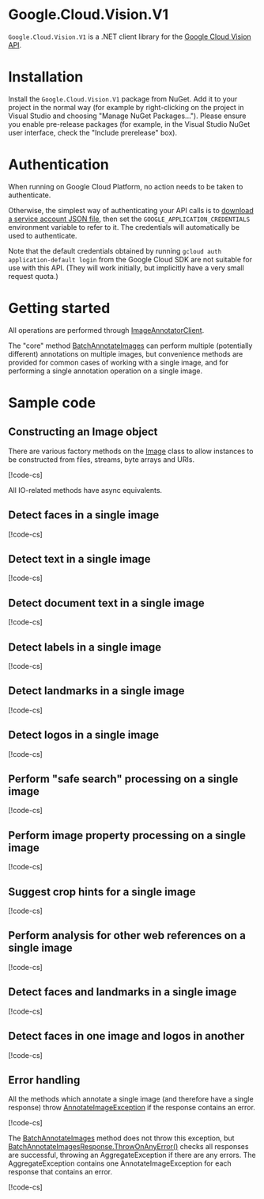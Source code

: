 # Google.Cloud.Vision.V1

`Google.Cloud.Vision.V1` is a .NET client library for the [Google
Cloud Vision API](https://cloud.google.com/vision).

# Installation

Install the `Google.Cloud.Vision.V1` package from NuGet. Add it to
your project in the normal way (for example by right-clicking on the
project in Visual Studio and choosing "Manage NuGet Packages...").
Please ensure you enable pre-release packages (for example, in the
Visual Studio NuGet user interface, check the "Include prerelease"
box).

# Authentication

When running on Google Cloud Platform, no action needs to be taken to authenticate.

Otherwise, the simplest way of authenticating your API calls is to
[download a service account JSON file](https://developers.google.com/identity/protocols/OAuth2ServiceAccount),
then set the `GOOGLE_APPLICATION_CREDENTIALS` environment variable to refer to it. The
credentials will automatically be used to authenticate.

Note that the default credentials obtained by running `gcloud auth application-default login` from the Google Cloud SDK
are not suitable for use with this API. (They will work initially, but implicitly have a very
small request quota.)

# Getting started

All operations are performed through
[ImageAnnotatorClient](obj/api/Google.Cloud.Vision.V1.ImageAnnotatorClient.yml).

The "core" method [BatchAnnotateImages](obj/api/Google.Cloud.Vision.V1.ImageAnnotatorClient.yml#Google_Cloud_Vision_V1_ImageAnnotatorClient_BatchAnnotateImages_System_Collections_Generic_IEnumerable_Google_Cloud_Vision_V1_AnnotateImageRequest__Google_Api_Gax_CallSettings_)
can perform multiple (potentially different) annotations on multiple
images, but convenience methods are provided for common cases of
working with a single image, and for performing a single annotation
operation on a single image.

# Sample code

## Constructing an Image object

There are various factory methods on the
[Image](obj/api/Google.Cloud.Vision.V1.Image.yml) class to allow
instances to be constructed from files, streams, byte arrays and URIs.

[!code-cs[](obj/snippets/Google.Cloud.Vision.V1.Image.txt#FactoryMethods)]

All IO-related methods have async equivalents.

## Detect faces in a single image

[!code-cs[](obj/snippets/Google.Cloud.Vision.V1.ImageAnnotatorClient.txt#DetectFaces)]

## Detect text in a single image

[!code-cs[](obj/snippets/Google.Cloud.Vision.V1.ImageAnnotatorClient.txt#DetectText)]

## Detect document text in a single image

[!code-cs[](obj/snippets/Google.Cloud.Vision.V1.ImageAnnotatorClient.txt#DetectDocumentText)]

## Detect labels in a single image

[!code-cs[](obj/snippets/Google.Cloud.Vision.V1.ImageAnnotatorClient.txt#DetectLabels)]

## Detect landmarks in a single image

[!code-cs[](obj/snippets/Google.Cloud.Vision.V1.ImageAnnotatorClient.txt#DetectLandmarks)]

## Detect logos in a single image

[!code-cs[](obj/snippets/Google.Cloud.Vision.V1.ImageAnnotatorClient.txt#DetectLogos)]

## Perform "safe search" processing on a single image

[!code-cs[](obj/snippets/Google.Cloud.Vision.V1.ImageAnnotatorClient.txt#DetectSafeSearch)]

## Perform image property processing on a single image

[!code-cs[](obj/snippets/Google.Cloud.Vision.V1.ImageAnnotatorClient.txt#DetectImageProperties)]

## Suggest crop hints for a single image

[!code-cs[](obj/snippets/Google.Cloud.Vision.V1.ImageAnnotatorClient.txt#DetectCropHints)]

## Perform analysis for other web references on a single image

[!code-cs[](obj/snippets/Google.Cloud.Vision.V1.ImageAnnotatorClient.txt#DetectWebInformation)]

## Detect faces and landmarks in a single image

[!code-cs[](obj/snippets/Google.Cloud.Vision.V1.ImageAnnotatorClient.txt#Annotate)]

## Detect faces in one image and logos in another

[!code-cs[](obj/snippets/Google.Cloud.Vision.V1.ImageAnnotatorClient.txt#BatchAnnotateImages)]

## Error handling

All the methods which annotate a single image (and therefore have a single response) throw
[AnnotateImageException](obj/api/Google.Cloud.Vision.V1.AnnotateImageException.yml) if the response
contains an error.

[!code-cs[](obj/snippets/Google.Cloud.Vision.V1.ImageAnnotatorClient.txt#ErrorHandling_SingleImage)]

The [BatchAnnotateImages](obj/api/Google.Cloud.Vision.V1.ImageAnnotatorClient.yml#Google_Cloud_Vision_V1_ImageAnnotatorClient_BatchAnnotateImages_System_Collections_Generic_IEnumerable_Google_Cloud_Vision_V1_AnnotateImageRequest__Google_Api_Gax_CallSettings_)
method does not throw this exception, but [BatchAnnotateImagesResponse.ThrowOnAnyError()](obj/api/Google.Cloud.Vision.V1.BatchAnnotateImagesResponse.yml##Google_Cloud_Vision_V1_BatchAnnotateImagesResponse_ThrowOnAnyError) checks
all responses are successful, throwing an AggregateException if there are any errors.
The AggregateException contains one AnnotateImageException for each response that contains an error.

[!code-cs[](obj/snippets/Google.Cloud.Vision.V1.BatchAnnotateImagesResponse.txt#ThrowOnAnyError)]
